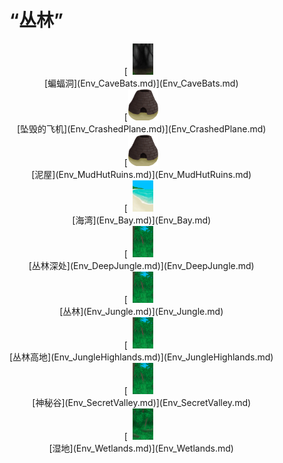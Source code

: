 # “丛林”  
<div style="display:inline-block"><div class="gamedatalist" style="text-align:center;min-width:150px;min-height:0px;"><div style="text-align:center;">[<div style="width:50px;display:inline-block;text-align:center"><img decoding="async" src="../wiki/Sprite/BatCave.png" href="a.md" style="max-width:50px;max-height:50px;"></div><br>[蝙蝠洞](Env_CaveBats.md)](Env_CaveBats.md)</div></div><div class="gamedatalist" style="text-align:center;min-width:150px;min-height:0px;"><div style="text-align:center;">[<div style="width:50px;display:inline-block;text-align:center"><img decoding="async" src="../wiki/Sprite/Kiln.png" href="a.md" style="max-width:50px;max-height:50px;"></div><br>[坠毁的飞机](Env_CrashedPlane.md)](Env_CrashedPlane.md)</div></div><div class="gamedatalist" style="text-align:center;min-width:150px;min-height:0px;"><div style="text-align:center;">[<div style="width:50px;display:inline-block;text-align:center"><img decoding="async" src="../wiki/Sprite/Kiln.png" href="a.md" style="max-width:50px;max-height:50px;"></div><br>[泥屋](Env_MudHutRuins.md)](Env_MudHutRuins.md)</div></div><div class="gamedatalist" style="text-align:center;min-width:150px;min-height:0px;"><div style="text-align:center;">[<div style="width:50px;display:inline-block;text-align:center"><img decoding="async" src="../wiki/Sprite/Bay.png" href="a.md" style="max-width:50px;max-height:50px;"></div><br>[海湾](Env_Bay.md)](Env_Bay.md)</div></div><div class="gamedatalist" style="text-align:center;min-width:150px;min-height:0px;"><div style="text-align:center;">[<div style="width:50px;display:inline-block;text-align:center"><img decoding="async" src="../wiki/Sprite/Jungle.png" href="a.md" style="max-width:50px;max-height:50px;"></div><br>[丛林深处](Env_DeepJungle.md)](Env_DeepJungle.md)</div></div><div class="gamedatalist" style="text-align:center;min-width:150px;min-height:0px;"><div style="text-align:center;">[<div style="width:50px;display:inline-block;text-align:center"><img decoding="async" src="../wiki/Sprite/Jungle.png" href="a.md" style="max-width:50px;max-height:50px;"></div><br>[丛林](Env_Jungle.md)](Env_Jungle.md)</div></div><div class="gamedatalist" style="text-align:center;min-width:150px;min-height:0px;"><div style="text-align:center;">[<div style="width:50px;display:inline-block;text-align:center"><img decoding="async" src="../wiki/Sprite/Jungle.png" href="a.md" style="max-width:50px;max-height:50px;"></div><br>[丛林高地](Env_JungleHighlands.md)](Env_JungleHighlands.md)</div></div><div class="gamedatalist" style="text-align:center;min-width:150px;min-height:0px;"><div style="text-align:center;">[<div style="width:50px;display:inline-block;text-align:center"><img decoding="async" src="../wiki/Sprite/Jungle.png" href="a.md" style="max-width:50px;max-height:50px;"></div><br>[神秘谷](Env_SecretValley.md)](Env_SecretValley.md)</div></div><div class="gamedatalist" style="text-align:center;min-width:150px;min-height:0px;"><div style="text-align:center;">[<div style="width:50px;display:inline-block;text-align:center"><img decoding="async" src="../wiki/Sprite/Wetlands.png" href="a.md" style="max-width:50px;max-height:50px;"></div><br>[湿地](Env_Wetlands.md)](Env_Wetlands.md)</div></div></div>  
  


<script>document.title="“丛林” - 卡牌生存百科 Card Survival Wiki";</script>
